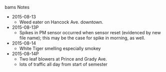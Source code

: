 bams Notes

* 2015-08-13
	- Weed eater on Hancock Ave. downtown.
* 2015-08-13P
	- Spikes in PM sensor occurred when sensor reset (evidenced by new file name); this may be the case for spike in morning, as well.
* 2015-08-14
	- White Tiger smelling especially smokey
* 2015-08-14P
	- Two leaf blowers at Prince and Grady Ave.
	- lots of traffic all day from start of semester